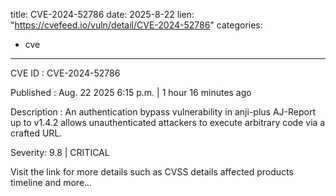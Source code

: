  
title: CVE-2024-52786
date: 2025-8-22
lien: "https://cvefeed.io/vuln/detail/CVE-2024-52786"
categories:
  - cve
---

CVE ID : CVE-2024-52786

Published :  Aug. 22
2025
6:15 p.m. | 1 hour
16 minutes ago

Description : An authentication bypass vulnerability in anji-plus AJ-Report up to v1.4.2 allows unauthenticated attackers to execute arbitrary code via a crafted URL.

Severity: 9.8 | CRITICAL

Visit the link for more details
such as CVSS details
affected products
timeline
and more...
